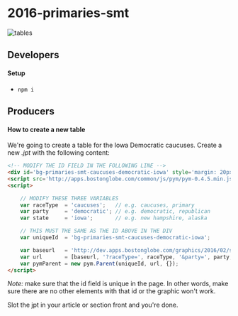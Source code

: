 # 2016-primaries-smt

![tables](https://cloud.githubusercontent.com/assets/370976/12398677/26b21142-bde3-11e5-81db-211142430e65.png)

## Developers

#### Setup

- `npm i`

## Producers

#### How to create a new table

We're going to create a table for the Iowa Democratic caucuses. Create a new *.jpt* with the following content:

```html
<!-- MODIFY THE ID FIELD IN THE FOLLOWING LINE -->
<div id='bg-primaries-smt-caucuses-democratic-iowa' style='margin: 20px 0;'></div>
<script src='http://apps.bostonglobe.com/common/js/pym/pym-0.4.5.min.js'></script>
<script>

	// MODIFY THESE THREE VARIABLES
	var raceType  = 'caucuses';   // e.g. caucuses, primary
	var party     = 'democratic'; // e.g. democratic, republican
	var state     = 'iowa';       // e.g. new hampshire, alaska

	// THIS MUST THE SAME AS THE ID ABOVE IN THE DIV
	var uniqueId  = 'bg-primaries-smt-caucuses-democratic-iowa';

	var baseurl   = 'http://dev.apps.bostonglobe.com/graphics/2016/02/state-results-small-table';
	var url       = [baseurl, '?raceType=', raceType, '&party=', party, '&state=', state].join('');
	var pymParent = new pym.Parent(uniqueId, url, {});
</script>
```

*Note:* make sure that the id field is unique in the page. In other words, make sure there are no other elements with that id or the graphic won't work.

Slot the jpt in your article or section front and you're done.

